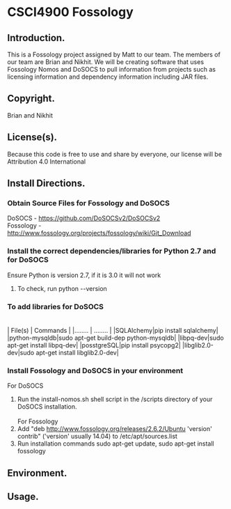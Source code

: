 # CSCI4900 Fossology
## Introduction.
This is a Fossology project assigned by Matt to our team. The members of our team are Brian and Nikhit. We will be creating software that uses Fossology Nomos and DoSOCS to pull information from projects such as licensing information and dependency information including JAR files.
## Copyright.
Brian and Nikhit
## License(s).
Because this code is free to use and share by everyone, our license will be Attribution 4.0 International
## Install Directions.
### Obtain Source Files for Fossology and DoSOCS<br />
DoSOCS - https://github.com/DoSOCSv2/DoSOCSv2<br />
Fossology - http://www.fossology.org/projects/fossology/wiki/Git_Download
### Install the correct dependencies/libraries for Python 2.7 and for DoSOCS<br />
Ensure Python is version 2.7, if it is 3.0 it will not work<br />
1. To check, run python --version
### To add libraries for DoSOCS<br /><br />
| File(s) | Commands |
|........ | ........ |
|SQLAlchemy|pip install sqlalchemy|
|python-mysqldb|sudo apt-get build-dep python-mysqldb|
|libpq-dev|sudo apt-get install libpq-dev|
|posstgreSQL|pip install psycopg2|
|libglib2.0-dev|sudo apt-get install libglib2.0-dev|
### Install Fossology and DoSOCS in your environment<br />
For DoSOCS<br />
1. Run the install-nomos.sh shell script in the /scripts directory of your DoSOCS installation.<br /><br />
For Fossology<br />
1. Add "deb http://www.fossology.org/releases/2.6.2/Ubuntu 'version' contrib" ('version' usually 14.04) to /etc/apt/sources.list<br />
2. Run installation commands sudo apt-get update, sudo apt-get install fossology<br />
## Environment.

## Usage.
